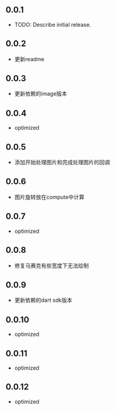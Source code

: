 ## 0.0.1

* TODO: Describe initial release.
  
## 0.0.2

* 更新readme
  
## 0.0.3

* 更新依赖的image版本
  
## 0.0.4

* optimized
  
## 0.0.5

* 添加开始处理图片和完成处理图片的回调
  
## 0.0.6

* 图片旋转放在compute中计算
  
## 0.0.7

* optimized
  
## 0.0.8

* 修复马赛克有些宽度下无法绘制
  
## 0.0.9

* 更新依赖的dart sdk版本
  
## 0.0.10

* optimized
  
## 0.0.11

* optimized
  
## 0.0.12

* optimized
